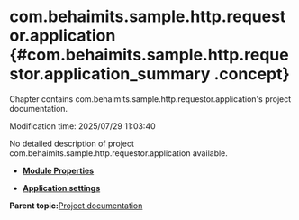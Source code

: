 # com.behaimits.sample.http.requestor.application {#com.behaimits.sample.http.requestor.application_summary .concept}

Chapter contains com.behaimits.sample.http.requestor.application's project documentation.

Modification time: 2025/07/29 11:03:40

No detailed description of project com.behaimits.sample.http.requestor.application available.

-   **[Module Properties](../../projects/com.behaimits.sample.http.requestor.application/common/substvar.md)**  

-   **[Application settings](../../projects/com.behaimits.sample.http.requestor.application/common/application.md)**  


**Parent topic:**[Project documentation](../../projects/projects.md)

